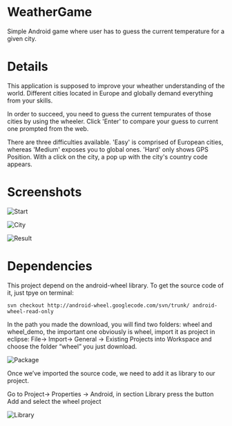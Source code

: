WeatherGame
===========

Simple Android game where user has to guess the current temperature for a given city.

Details
=======

This application is supposed to improve your wheather understanding of the world. Different cities located in Europe and globally demand everything from your skills.

In order to succeed, you need to guess the current tempurates of those cities by using the wheeler. Click 'Enter' to compare your guess to current one prompted from the web.

There are three difficulties available. 'Easy' is comprised of European cities, whereas 'Medium' exposes you to global ones. 'Hard' only shows GPS Position. With a click on the city, a pop up with the city's country code appears.


Screenshots
==========
![Start](https://dl.dropboxusercontent.com/u/3672489/BestWeatherGame/Screenshot%20from%202013-11-18%2020%3A22%3A50.png)

![City](https://dl.dropboxusercontent.com/u/3672489/BestWeatherGame/Screenshot%20from%202013-11-18%2020%3A23%3A35.png)

![Result](https://dl.dropboxusercontent.com/u/3672489/BestWeatherGame/Screenshot%20from%202013-11-18%2020%3A24%3A09.png)


Dependencies
============

This project depend on the android-wheel library. To get the source code of it, just tpye on terminal:

`svn checkout http://android-wheel.googlecode.com/svn/trunk/ android-wheel-read-only `

In the path you made the download, you will find two folders: wheel and wheel_demo, the important one obviously is wheel, import it as project in eclipse: File-> Import-> General -> Existing Projects into Workspace and choose the folder “wheel” you just download.

![Package](https://dl.dropboxusercontent.com/u/3672489/BestWeatherGame/1.jpg)

Once we’ve imported the source code, we need to add it as library to our project.

Go to Project-> Properties -> Android, in section Library press the button Add and select the wheel project

![Library](https://dl.dropboxusercontent.com/u/3672489/BestWeatherGame/2.jpg)
